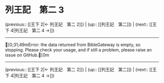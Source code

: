 # 列王記　第二 3

(previous:: [[王下 2|← 列王記　第二 2]]) | (up:: [[列王記　第二]]) | (next:: [[王下 4|列王記　第二 4 →]])

***
[0;31;49mError: the data returned from BibleGateway is empty, so stopping. Please check your usage, and if still a problem, please raise an issue on GitHub.[0m

***

(previous:: [[王下 2|← 列王記　第二 2]]) | (up:: [[列王記　第二]]) | (next:: [[王下 4|列王記　第二 4 →]])
